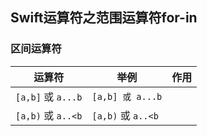 ## Swift运算符之范围运算符for-in

### 区间运算符

| 运算符 |举例 | 作用 |
| --- | --- | --- |
| `[a,b]` 或 `a...b` | `[a,b] 或 a...b` |  |
| `[a,b)` 或 `a..<b` | `[a,b)` 或 `a..<b`  |  |





















